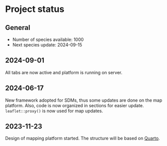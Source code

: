 # Project status

## General

- Number of species available: 1000
- Next species update: 2024-09-15

## 2024-09-01

All tabs are now active and platform is running on server.

## 2024-06-17

New framework adopted for SDMs, thus some updates are done on the map platform. Also, code is now organized in sections for easier update. `leaflet::proxy()` is now used for map updates.

## 2023-11-23

Design of mapping platform started. The structure will be based on [Quarto](https://quarto.org/).